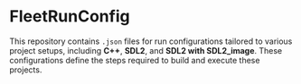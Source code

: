 # FleetRunConfig
This repository contains `.json` files for run configurations tailored to various project setups, including **C++**, **SDL2**, and **SDL2 with SDL2_image**. These configurations define the steps required to build and execute these projects.
